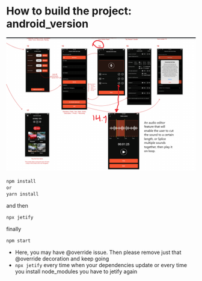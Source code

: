 # How to build the project: android_version

![preview](preview.png)


```sh
npm install 
or
yarn install
```


and then
```sh
npx jetify
```

finally
```sh
npm start
```


- Here, you may have @override issue. Then please remove just that @override decoration and keep going
- <code>npx jetify</code> every time when your dependencies update or every time you install node_modules you have to jetify again

